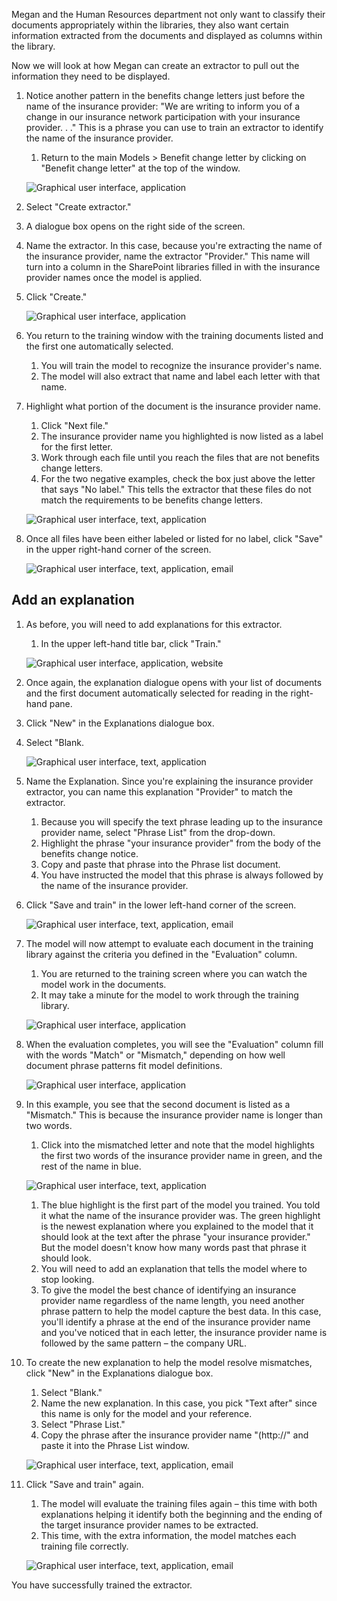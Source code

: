 Megan and the Human Resources department not only want to classify their documents appropriately within the libraries, they also want certain information extracted from the documents and displayed as columns within the library.

Now we will look at how Megan can create an extractor to pull out the information they need to be displayed.  

1. Notice another pattern in the benefits change letters just before the name of the insurance provider: "We are writing to inform you of a change in our insurance network participation with your insurance provider. . ." This is a phrase you can use to train an extractor to identify the name of the insurance provider.
   1. Return to the main Models > Benefit change letter by clicking on "Benefit change letter" at the top of the window.

    ![Graphical user interface, application](../media/image037.png)

1. Select "Create extractor."
1. A dialogue box opens on the right side of the screen.
1. Name the extractor. In this case, because you're extracting the name of the insurance provider, name the extractor "Provider." This name will turn into a column in the SharePoint libraries filled in with the insurance provider names once the model is applied.
1. Click "Create."

    ![Graphical user interface, application](../media/image039.png)

1. You return to the training window with the training documents listed and the first one automatically selected.
   1. You will train the model to recognize the insurance provider's name.
   1. The model will also extract that name and label each letter with that name.
1. Highlight what portion of the document is the insurance provider name.
   1. Click "Next file."
   1. The insurance provider name you highlighted is now listed as a label for the first letter.
   1. Work through each file until you reach the files that are not benefits change letters.
   1. For the two negative examples, check the box just above the letter that says "No label." This tells the extractor that these files do not match the requirements to be benefits change letters.

    ![Graphical user interface, text, application](../media/image041.png)

1. Once all files have been either labeled or listed for no label, click "Save" in the upper right-hand corner of the screen.

    ![Graphical user interface, text, application, email](../media/image043.png)

## Add an explanation

1. As before, you will need to add explanations for this extractor.
   1. In the upper left-hand title bar, click "Train."

    ![Graphical user interface, application, website](../media/image045.png)

1. Once again, the explanation dialogue opens with your list of documents and the first document automatically selected for reading in the right-hand pane.
1. Click "New" in the Explanations dialogue box.
1. Select "Blank.

    ![Graphical user interface, text, application](../media/image047.png)

1. Name the Explanation. Since you're explaining the insurance provider extractor, you can name this explanation "Provider" to match the extractor.
   1. Because you will specify the text phrase leading up to the insurance provider name, select "Phrase List" from the drop-down.
   1. Highlight the phrase "your insurance provider" from the body of the benefits change notice.
   1. Copy and paste that phrase into the Phrase list document.
   1. You have instructed the model that this phrase is always followed by the name of the insurance provider.
1. Click "Save and train" in the lower left-hand corner of the screen.

    ![Graphical user interface, text, application, email](../media/image049.png)

1. The model will now attempt to evaluate each document in the training library against the criteria you defined in the "Evaluation" column.
   1. You are returned to the training screen where you can watch the model work in the documents.
   1. It may take a minute for the model to work through the training library.

    ![Graphical user interface, application](../media/image051.png)

1. When the evaluation completes, you will see the "Evaluation" column fill with the words "Match" or "Mismatch," depending on how well document phrase patterns fit model definitions.

    ![Graphical user interface, application](../media/image053.png)

1. In this example, you see that the second document is listed as a "Mismatch." This is because the insurance provider name is longer than two words.
   1. Click into the mismatched letter and note that the model highlights the first two words of the insurance provider name in green, and the rest of the name in blue.  

    ![Graphical user interface, text, application](../media/image055.png)

   1. The blue highlight is the first part of the model you trained. You told it what the name of the insurance provider was. The green highlight is the newest explanation where you explained to the model that it should look at the text after the phrase "your insurance provider." But the model doesn't know how many words past that phrase it should look.
   1. You will need to add an explanation that tells the model where to stop looking.
   1. To give the model the best chance of identifying an insurance provider name regardless of the name length, you need another phrase pattern to help the model capture the best data. In this case, you'll identify a phrase at the end of the insurance provider name and you've noticed that in each letter, the insurance provider name is followed by the same pattern – the company URL.  

1. To create the new explanation to help the model resolve mismatches, click "New" in the Explanations dialogue box.
   1. Select "Blank."
   1. Name the new explanation. In this case, you pick "Text after" since this name is only for the model and your reference.
   1. Select "Phrase List."
   1. Copy the phrase after the insurance provider name "(http://" and paste it into the Phrase List window.

    ![Graphical user interface, text, application, email](../media/image057.png)

1. Click "Save and train" again.
   1. The model will evaluate the training files again – this time with both explanations helping it identify  both the beginning and the ending of the target insurance provider names to be extracted.
   1. This time, with the extra information, the model matches each training file correctly.

    ![Graphical user interface, text, application, email](../media/image059.png)

You have successfully trained the extractor.

